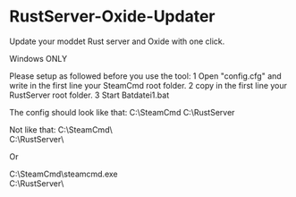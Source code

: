 # RustServer-Oxide-Updater
Update your moddet Rust server and Oxide with one click.

Windows ONLY

Please setup as followed before you use the tool:
1 Open "config.cfg" and write in the first line your SteamCmd root folder.
2 copy in the first line your RustServer root folder.
3 Start Batdatei1.bat

The config should look like that:
C:\SteamCmd
C:\RustServer

Not like that:
C:\SteamCmd\  
C:\RustServer\  

Or

C:\SteamCmd\steamcmd.exe  
C:\RustServer\  
